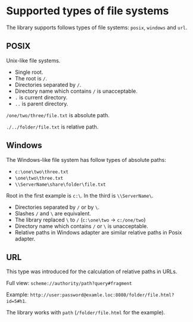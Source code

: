# Supported types of file systems

The library supports follows types of file systems: `posix`, `windows` and `url`.

## POSIX

Unix-like file systems.

* Single root.
* The root is `/`.
* Directories separated by `/`.
* Directory name which contains `/` is unacceptable.
* `.` is current directory.
* `..` is parent directory.

`/one/two/three/file.txt` is absolute path.

`./../folder/file.txt` is relative path.

## Windows

The Windows-like file system has follow types of absolute paths:

* `c:\one\two\three.txt`
* `\one\two\three.txt`
* `\\ServerName\share\folder\file.txt`

Root in the first example is `c:\`.
In the third is `\\ServerName\`.

* Directories separated by `/` or by `\`.
* Slashes `/` and `\` are equivalent.
* The library replaced `\` to `/` (`c:\one\two` -> `c:/one/two`)
* Directory name which contains `/` or `\` is unacceptable.
* Relative paths in Windows adapter are similar relative paths in Posix adapter.

## URL

This type was introduced for the calculation of relative paths in URLs.

Full view: `scheme://authority/path?query#fragment`

Example: `http://user:password@examle.loc:8080/folder/file.html?id=5#h1`.

The library works with `path` (`/folder/file.html` for the example).

